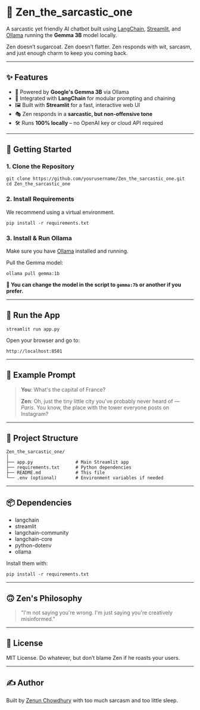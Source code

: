 

  <h1>🤖 Zen_the_sarcastic_one</h1>

  <p>A sarcastic yet friendly AI chatbot built using <a href="https://www.langchain.com/">LangChain</a>, <a href="https://streamlit.io/">Streamlit</a>, and <a href="https://ollama.com/">Ollama</a> running the <strong>Gemma 3B</strong> model locally.</p>

  <p>Zen doesn’t sugarcoat. Zen doesn’t flatter. Zen responds with wit, sarcasm, and just enough charm to keep you coming back.</p>

  <hr>

  <h2>✨ Features</h2>
  <ul>
    <li>🧠 Powered by <strong>Google's Gemma 3B</strong> via Ollama</li>
    <li>🧩 Integrated with <strong>LangChain</strong> for modular prompting and chaining</li>
    <li>🖼️ Built with <strong>Streamlit</strong> for a fast, interactive web UI</li>
    <li>🎭 Zen responds in a <strong>sarcastic, but non-offensive tone</strong></li>
    <li>🛠️ Runs <strong>100% locally</strong> – no OpenAI key or cloud API required</li>
  </ul>

  <hr>

  <h2>🚀 Getting Started</h2>

  <h3>1. Clone the Repository</h3>
  <pre><code>git clone https://github.com/yourusername/Zen_the_sarcastic_one.git
cd Zen_the_sarcastic_one
</code></pre>

  <h3>2. Install Requirements</h3>
  <p>We recommend using a virtual environment.</p>
  <pre><code>pip install -r requirements.txt</code></pre>

  <h3>3. Install & Run Ollama</h3>
  <p>Make sure you have <a href="https://ollama.com/">Ollama</a> installed and running.</p>
  <p>Pull the Gemma model:</p>
  <pre><code>ollama pull gemma:1b</code></pre>
  <p><strong>🔁 You can change the model in the script to <code>gemma:7b</code> or another if you prefer.</strong></p>

  <hr>

  <h2>🧪 Run the App</h2>
  <pre><code>streamlit run app.py</code></pre>

  <p>Open your browser and go to:</p>
  <pre><code>http://localhost:8501</code></pre>

  <hr>

  <h2>💬 Example Prompt</h2>
  <blockquote>
    <p><strong>You</strong>: What's the capital of France?</p>
    <p><strong>Zen</strong>: Oh, just the tiny little city you've probably never heard of — <em>Paris</em>. You know, the place with the tower everyone posts on Instagram?</p>
  </blockquote>

  <hr>

  <h2>📁 Project Structure</h2>
  <pre><code>Zen_the_sarcastic_one/
│
├── app.py                # Main Streamlit app
├── requirements.txt      # Python dependencies
├── README.md             # This file
└── .env (optional)       # Environment variables if needed
</code></pre>

  <hr>

  <h2>📦 Dependencies</h2>
  <ul>
    <li>langchain</li>
    <li>streamlit</li>
    <li>langchain-community</li>
    <li>langchain-core</li>
    <li>python-dotenv</li>
    <li>ollama</li>
  </ul>

  <p>Install them with:</p>
  <pre><code>pip install -r requirements.txt</code></pre>

  <hr>

  <h2>🙃 Zen's Philosophy</h2>
  <blockquote>
    <p>"I'm not saying you're wrong. I'm just saying you're creatively misinformed."</p>
  </blockquote>

  <hr>

  <h2>📄 License</h2>
  <p>MIT License. Do whatever, but don’t blame Zen if he roasts your users.</p>

  <hr>

  <h2>✍️ Author</h2>
  <p>Built by <a href="https://github.com/zenuncrack">Zenun Chowdhury</a> with too much sarcasm and too little sleep.</p>

</body>
</html>
